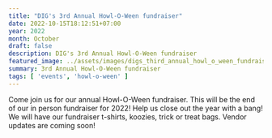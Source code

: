 ```yaml
---
title: "DIG's 3rd Annual Howl-O-Ween fundraiser"
date: 2022-10-15T18:12:51+07:00
year: 2022
month: October
draft: false
description: DIG's 3rd Annual Howl-O-Ween fundraiser
featured_image: ../assets/images/digs_third_annual_howl_o_ween_fundraiser/302095726_10158858435662314_6336989677662755145_n.jpg
summary: 3rd Annual Howl-O-Ween fundraiser
tags: [ 'events', 'howl-o-ween' ]
---
```


Come join us for our annual Howl-O-Ween fundraiser. This will be the end of our in person fundraiser for 2022! Help us close out the year with a bang!
We will have our fundraiser t-shirts, koozies, trick or treat bags.
Vendor updates are coming soon! 
